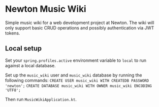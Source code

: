 # Newton Music Wiki
Simple music wiki for a web development project at Newton. The wiki will only support basic
CRUD operations and possibly authentication via JWT tokens.

## Local setup
Set your `spring.profiles.active` environment variable to `local` to run against a local database.

Set up the `music_wiki` user and `music_wiki` database by running the following commands:
`CREATE USER music_wiki WITH CREATEDB PASSWORD 'newton';`
`CREATE DATABASE music_wiki WITH OWNER music_wiki ENCODING 'UTF8';`

Then run `MusicWikiApplication.kt`.